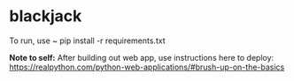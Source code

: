 # blackjack
To run, use  ~ pip install -r requirements.txt

**Note to self:** After building out web app, use instructions here to deploy: https://realpython.com/python-web-applications/#brush-up-on-the-basics